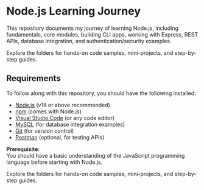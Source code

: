 # Node.js Learning Journey

This repository documents my journey of learning Node.js, including fundamentals, core modules, building CLI apps, working with Express, REST APIs, database integration, and authentication/security examples.

Explore the folders for hands-on code samples, mini-projects, and step-by-step guides.


## Requirements

To follow along with this repository, you should have the following installed:

- [Node.js](https://nodejs.org/) (v18 or above recommended)
- [npm](https://www.npmjs.com/) (comes with Node.js)
- [Visual Studio Code](https://code.visualstudio.com/) (or any code editor)
- [MySQL](https://www.mysql.com/) (for database integration examples)
- [Git](https://git-scm.com/) (for version control)
- [Postman](https://www.postman.com/) (optional, for testing APIs)

**Prerequisite:**  
You should have a basic understanding of the JavaScript programming language before starting with Node.js.

Explore the folders for hands-on code samples, mini-projects, and step-by-step guides.